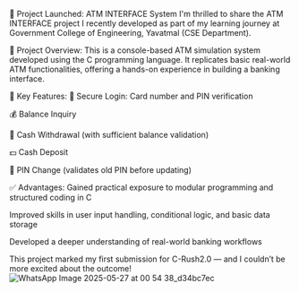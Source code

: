🎉 Project Launched: ATM INTERFACE System
I'm thrilled to share the ATM INTERFACE project I recently developed as part of my learning journey at Government College of Engineering, Yavatmal (CSE Department).

📌 Project Overview:
This is a console-based ATM simulation system developed using the C programming language. It replicates basic real-world ATM functionalities, offering a hands-on experience in building a banking interface.

🔑 Key Features:
🔐 Secure Login: Card number and PIN verification

💰 Balance Inquiry

🏧 Cash Withdrawal (with sufficient balance validation)

💵 Cash Deposit

🔄 PIN Change (validates old PIN before updating)

✅ Advantages:
Gained practical exposure to modular programming and structured coding in C

Improved skills in user input handling, conditional logic, and basic data storage

Developed a deeper understanding of real-world banking workflows

This project marked my first submission for C-Rush2.0 — and I couldn’t be more excited about the outcome!
![WhatsApp Image 2025-05-27 at 00 54 38_d34bc7ec](https://github.com/user-attachments/assets/8687f59b-507e-46bb-8f3f-8895f2bfde1f)

